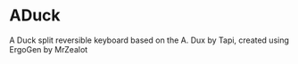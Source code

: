 # ADuck
A Duck split reversible keyboard based on the A. Dux by Tapi, created using ErgoGen by MrZealot
